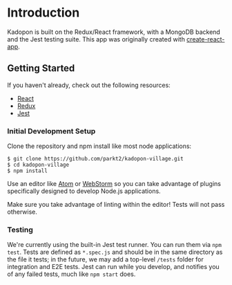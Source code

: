 Introduction
============

Kadopon is built on the Redux/React framework, with a MongoDB backend and the Jest testing suite. This app was originally created with [create-react-app](https://github.com/facebookincubator/create-react-app).

## Getting Started

If you haven't already, check out the following resources:
 * [React](https://facebook.github.io/react/)
 * [Redux](http://redux.js.org/)
 * [Jest](https://facebook.github.io/jest/)

### Initial Development Setup

Clone the repository and npm install like most node applications:
```
$ git clone https://github.com/parkt2/kadopon-village.git
$ cd kadopon-village
$ npm install
```

Use an editor like [Atom](https://atom.io/) or [WebStorm](https://www.jetbrains.com/webstorm/) so you can take advantage of plugins specifically designed to develop Node.js applications.

Make sure you take advantage of linting within the editor! Tests will not pass otherwise.

### Testing

We're currently using the built-in Jest test runner. You can run them via
`npm test`. Tests are defined as `*.spec.js` and should be in the same directory as the file it tests; in the future, we may add a top-level `/tests` folder for integration and E2E tests.
Jest can run while you develop, and notifies you of any failed tests, much like `npm start` does.
